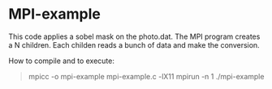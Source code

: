 # MPI-example

This code applies a sobel mask on the photo.dat. The MPI program creates a N children. Each childen reads a bunch of data and make the conversion. 

How to compile and to execute:
>mpicc -o mpi-example mpi-example.c -lX11
>mpirun -n 1 ./mpi-example
